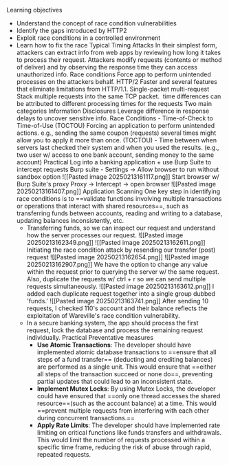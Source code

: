 Learning objectives 
- Understand the concept of race condition vulnerabilities
- Identify the gaps introduced by HTTP2
- Exploit race conditions in a controlled environment
- Learn how to fix the race
Typical Timing Attacks
	In their simplest form, attackers can extract info from web apps by reviewing how long it takes to process their request. 
		Attackers modify requests (contents or method of deliver) and by observing the response time they can access unauthorized info. 
	Race conditions 
		Force app to perform unintended processes on the attackers behalf. 
	HTTP/2
		Faster and several features that eliminate limitations from HTTP/1.1. 
			Single-packet multi-request
				Stack multiple requests into the same TCP packet.
					 time differences can be attributed to different processing times for the requests
Two main categories 
	Information Disclosures
		Leverage difference in response delays to uncover sensitive info. 
	Race Conditions - Time-of-Check to Time-of-Use (TOCTOU)
		Forcing an application to perform unintended actions. e.g., sending the same coupon (requests) several times might allow you to apply it more than once. 
		(TOCTOU)
		- Time between when servers last checked their system  and when you used the results. (e.g., two user w/ access to one bank account, sending money to the same account)
Practical 
	Log into a banking application + use Burp Suite to intercept requests
		Burp suite
		- Settings -> Allow browser to run without sandbox option
			![[Pasted image 20250213161117.png]]
		Start browser w/ Burp Suite's proxy 
			Proxy -> Intercept -> open browser 
				![[Pasted image 20250213161407.png]]
	Application Scanning
		One key step in identifying race conditions is to ==validate functions involving multiple transactions or operations that interact with shared resources==, such as transferring funds between accounts, reading and writing to a database, updating balances inconsistently, etc.
	- Transferring funds, so we can inspect our request and understand how the server processes our request. 
		![[Pasted image 20250213162349.png]]
		![[Pasted image 20250213162611.png]]
Initiating the race condition attack by resending our transfer (post) request 
	![[Pasted image 20250213162654.png]]
	![[Pasted image 20250213162907.png]]
	We have the option to change any value within the request prior to querying the server w/ the same request. Also, duplicate the requests w/ ctrl + r so we can send multiple requests simultaneously. 
	![[Pasted image 20250213163612.png]]
	I added each duplicate request together into a single group dubbed 'funds.'
	![[Pasted image 20250213163741.png]]
		After sending 10 requests, I checked 110's account and their balance reflects the exploitation of Wareville's race condition vulnerability. 
	- In a secure banking system, the app should process the first request, lock the database and process the remaining request individually. 
Practical 
	Preventative measures
		- **Use Atomic Transactions**: The developer should have implemented atomic database transactions to ==ensure that all steps of a fund transfer== (deducting and crediting balances) are performed as a single unit. This would ensure that  ==either all steps of the transaction succeed or none do==, preventing partial updates that could lead to an inconsistent state.
		- **Implement Mutex Locks**: By using Mutex Locks, the developer could have ensured that ==only one thread accesses the shared resource==(such as the account balance) at a time. This would ==prevent multiple requests from interfering with each other during concurrent transactions.==
		- **Apply Rate Limits**: The developer should have implemented rate limiting on critical functions like funds transfers and withdrawals. This would limit the number of requests processed within a specific time frame, reducing the risk of abuse through rapid, repeated requests.
	